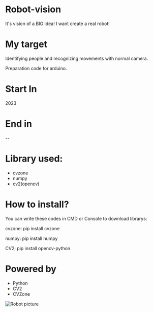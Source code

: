 # Robot-vision
 It's vision of a BIG idea! I want create a real robot!
# My target
 Identifying people and recognizing movements with normal camera.

 Preparation code for arduino.
# Start In
 2023
# End in
 --
# Library used:
  - cvzone
  - numpy
  - cv2(opencv)
# How to install?
  You can write these codes in CMD or Console to download librarys:
  
  cvzone:
      pip install cvzone

  numpy:
      pip install numpy

  CV2;
      pip install opencv-python
# Powered by
 - Python
 - CV2
 - CVZone

![Robot picture](https://mcdn.wallpapersafari.com/medium/36/11/IDlKyd.jpg)

